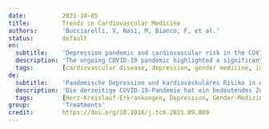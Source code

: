 ```yaml
---
date:          2021-10-05
title:         Trends in Cardiovascular Medicine
authors:       'Bucciarelli, V, Nasi, M, Bianco, F, et al.'
status:        default
en:
  subtitle:    'Depression pandemic and cardiovascular risk in the COVID-19 era and long COVID syndrome: Gender makes a difference'
  description: 'The ongoing COVID-19 pandemic highlighted a significant interplay between cardiovascular disease (CVD), COVID-19 related inflammatory status, and depression. Cardiovascular (CV) injury is responsible for a substantial percentage of COVID-19 deaths while COVID-19 social restrictions emerged as a non-negligible risk factor for CVD as well as a variety of mental health issues, and in particular, depression. Inflammation seems to be a shared condition between these two disorders. Gender represents a potential modifying factor both in CVD and depression, as well as in COVID-19 short- and long-term outcomes, particularly in cases involving long-term COVID complications. Results from emerging studies indicate that COVID-19 pandemic affected male and female populations in different ways. Women seem to experience less severe short-term complications but suffer worse long-term COVID complications, including depression, reduced physical activity, and deteriorating lifestyle habits, all of which may impact CV risk. Here, we summarize the current state of knowledge about the interplay between COVID-19, depression, and CV risk in women.'
  tags:        [cardiovascular disease, depression, gender medicine, inflammation, long COVID]
de:
  subtitle:    'Pandemische Depression und kardiovaskuläres Risiko in der COVID-19-Ära und beim langen COVID-Syndrom: Das Geschlecht macht einen Unterschied'
  description: 'Die derzeitige COVID-19-Pandemie hat ein bedeutendes Zusammenspiel zwischen Herz-Kreislauf-Erkrankungen (CVD), COVID-19-bedingtem Entzündungsstatus und Depression aufgezeigt. Herz-Kreislauf-Verletzungen sind für einen beträchtlichen Prozentsatz der COVID-19-Todesfälle verantwortlich, während sich soziale Einschränkungen durch COVID-19 als nicht zu vernachlässigender Risikofaktor für Herz-Kreislauf-Erkrankungen sowie für eine Reihe von psychischen Problemen, insbesondere Depressionen, erwiesen haben. Entzündungen scheinen eine gemeinsame Bedingung für diese beiden Störungen zu sein. Das Geschlecht ist ein potenzieller Einflussfaktor sowohl für Herz-Kreislauf-Erkrankungen und Depressionen als auch für die kurz- und langfristigen Ergebnisse von COVID-19, insbesondere in Fällen, in denen es zu langfristigen COVID-Komplikationen kommt. Die Ergebnisse neuerer Studien deuten darauf hin, dass die COVID-19-Pandemie die männliche und weibliche Bevölkerung in unterschiedlicher Weise betrifft. Frauen scheinen weniger schwerwiegende kurzfristige Komplikationen zu erleiden, leiden aber unter schwereren langfristigen COVID-Komplikationen, einschließlich Depressionen, verminderter körperlicher Aktivität und sich verschlechternden Lebensgewohnheiten, die sich alle auf das Herz-Kreislauf-Risiko auswirken können. Hier fassen wir den aktuellen Wissensstand über das Zusammenspiel von COVID-19, Depression und Herz-Kreislauf-Risiko bei Frauen zusammen.' 
  tags:        [Herz-Kreislauf-Erkrankungen, Depression, Gender-Medizin, Entzündung, Long-COVID]
group:         'Treatments'
credit:        https://doi.org/10.1016/j.tcm.2021.09.009
---
```


